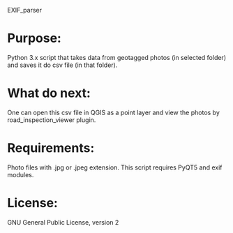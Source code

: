 EXIF_parser

# Purpose:
Python 3.x script that takes data from geotagged photos (in selected folder) and saves it do csv file (in that folder).

# What do next:
One can open this csv file in QGIS as a point layer and view the photos by road_inspection_viewer plugin.

# Requirements:
Photo files with .jpg or .jpeg extension.
This script requires PyQT5 and exif modules.

# License:
GNU General Public License, version 2

